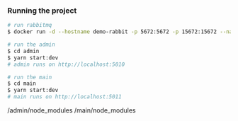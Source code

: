 ### Running the project

```bash
# run rabbitmq
$ docker run -d --hostname demo-rabbit -p 5672:5672 -p 15672:15672 --name demo-rabbit rabbitmq:3-management

# run the admin
$ cd admin
$ yarn start:dev
# admin runs on http://localhost:5010

# run the main
$ cd main
$ yarn start:dev
# main runs on http://localhost:5011
```

/admin/node_modules
/main/node_modules
